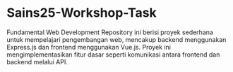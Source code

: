 # Sains25-Workshop-Task
Fundamental Web Development Repository ini berisi proyek sederhana untuk mempelajari pengembangan web, mencakup backend menggunakan Express.js dan frontend menggunakan Vue.js. Proyek ini mengimplementasikan fitur dasar seperti komunikasi antara frontend dan backend melalui API.
